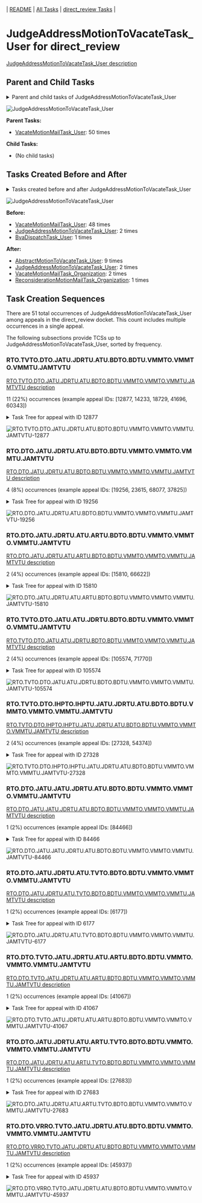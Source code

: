 <!-- DO NOT EDIT THIS FILE.  This file is autogenerated. -->
| [README](../README.md) | [All Tasks](../alltasks.md) | [direct_review Tasks](tasklist.md) |

# JudgeAddressMotionToVacateTask_User for direct_review

[JudgeAddressMotionToVacateTask_User description](../descr/JudgeAddressMotionToVacateTask_User.md)

## Parent and Child Tasks

<details><summary markdown='span'>Parent and child tasks of JudgeAddressMotionToVacateTask_User
</summary>

```
digraph G {
rankdir=LR;
node [shape=box]
"VacateMotionMailTask_User" -> "JudgeAddressMotionToVacateTask_User" [label=50]
}
```
</details>

![JudgeAddressMotionToVacateTask_User](dot/JudgeAddressMotionToVacateTask_User-parentchild.dot.png)

**Parent Tasks:**

   * [VacateMotionMailTask_User](VacateMotionMailTask_User.md): 50 times

**Child Tasks:**

   * (No child tasks)

## Tasks Created Before and After

<details><summary markdown='span'>Tasks created before and after JudgeAddressMotionToVacateTask_User</summary>

```
digraph G {
rankdir=LR;

"JudgeAddressMotionToVacateTask_User" -> "AbstractMotionToVacateTask_User" [label=9]
"JudgeAddressMotionToVacateTask_User" -> "VacateMotionMailTask_Organization" [label=2]
"JudgeAddressMotionToVacateTask_User" -> "JudgeAddressMotionToVacateTask_User" [label=2]
"JudgeAddressMotionToVacateTask_User" -> "ReconsiderationMotionMailTask_Organization" [label=1]
"VacateMotionMailTask_User" -> "JudgeAddressMotionToVacateTask_User" [label=48]
"JudgeAddressMotionToVacateTask_User" -> "JudgeAddressMotionToVacateTask_User" [label=2]
"BvaDispatchTask_User" -> "JudgeAddressMotionToVacateTask_User" [label=1]
}
```
</details>

![JudgeAddressMotionToVacateTask_User](dot/JudgeAddressMotionToVacateTask_User.dot.png)

**Before:**

   * [VacateMotionMailTask_User](VacateMotionMailTask_User.md): 48 times
   * [JudgeAddressMotionToVacateTask_User](JudgeAddressMotionToVacateTask_User.md): 2 times
   * [BvaDispatchTask_User](BvaDispatchTask_User.md): 1 times

**After:**

   * [AbstractMotionToVacateTask_User](AbstractMotionToVacateTask_User.md): 9 times
   * [JudgeAddressMotionToVacateTask_User](JudgeAddressMotionToVacateTask_User.md): 2 times
   * [VacateMotionMailTask_Organization](VacateMotionMailTask_Organization.md): 2 times
   * [ReconsiderationMotionMailTask_Organization](ReconsiderationMotionMailTask_Organization.md): 1 times

## Task Creation Sequences

There are 51 total occurrences of JudgeAddressMotionToVacateTask_User among appeals in the direct_review docket.  This count includes multiple occurrences in a single appeal.

The following subsections provide TCSs up to JudgeAddressMotionToVacateTask_User, sorted by frequency.

### RTO.TVTO.DTO.JATU.JDRTU.ATU.BDTO.BDTU.VMMTO.VMMTO.VMMTU.JAMTVTU

[RTO.TVTO.DTO.JATU.JDRTU.ATU.BDTO.BDTU.VMMTO.VMMTO.VMMTU.JAMTVTU description](../descr/RTO.TVTO.DTO.JATU.JDRTU.ATU.BDTO.BDTU.VMMTO.VMMTO.VMMTU.JAMTVTU.md)

11 (22%) occurrences (example appeal IDs: [12877, 14233, 18729, 41696, 60343])

<details><summary markdown='span'>Task Tree for appeal with ID 12877</summary>

```
@startuml
skinparam {
  ObjectBorderColor #555
  ObjectBorderThickness 0
  ObjectFontStyle bold
  ObjectFontSize 14
  ObjectAttributeFontColor #333
  ObjectAttributeFontSize 12
}
  object 0.RootTask #8dd3c7 {
Organization
}
  object 1.TrackVeteranTask #bebada {
Organization
}
  object 2.DistributionTask #ffffb3 {
Organization
}
  object 3.JudgeAssignTask #ccebc5 {
User
}
  object 4.JudgeDecisionReviewTask #d9d9d9 {
User
}
  object 5.AttorneyTask #bc80bd {
User
}
  object 6.BvaDispatchTask #b3de69 {
Organization
}
  object 7.BvaDispatchTask #b3de69 {
User
}
  object 8.VacateMotionMailTask #ffffb3 {
Organization
}
  object 9.VacateMotionMailTask #ffffb3 {
Organization
}
  object 10.VacateMotionMailTask #ffffb3 {
User
}
  object 11.JudgeAddressMotionToVacateTask #1f77b4 {
User  <back:white>    </back>
}
0.RootTask -- 1.TrackVeteranTask
0.RootTask -- 2.DistributionTask
0.RootTask -- 3.JudgeAssignTask
0.RootTask -- 4.JudgeDecisionReviewTask
4.JudgeDecisionReviewTask -- 5.AttorneyTask
0.RootTask -- 6.BvaDispatchTask
6.BvaDispatchTask -- 7.BvaDispatchTask
0.RootTask -- 8.VacateMotionMailTask
8.VacateMotionMailTask -- 9.VacateMotionMailTask
9.VacateMotionMailTask -- 10.VacateMotionMailTask
10.VacateMotionMailTask -- 11.JudgeAddressMotionToVacateTask
@enduml
```
</details>

![RTO.TVTO.DTO.JATU.JDRTU.ATU.BDTO.BDTU.VMMTO.VMMTO.VMMTU.JAMTVTU-12877](uml/RTO.TVTO.DTO.JATU.JDRTU.ATU.BDTO.BDTU.VMMTO.VMMTO.VMMTU.JAMTVTU-12877.png)

### RTO.DTO.JATU.JDRTU.ATU.BDTO.BDTU.VMMTO.VMMTO.VMMTU.JAMTVTU

[RTO.DTO.JATU.JDRTU.ATU.BDTO.BDTU.VMMTO.VMMTO.VMMTU.JAMTVTU description](../descr/RTO.DTO.JATU.JDRTU.ATU.BDTO.BDTU.VMMTO.VMMTO.VMMTU.JAMTVTU.md)

4 (8%) occurrences (example appeal IDs: [19256, 23615, 68077, 37825])

<details><summary markdown='span'>Task Tree for appeal with ID 19256</summary>

```
@startuml
skinparam {
  ObjectBorderColor #555
  ObjectBorderThickness 0
  ObjectFontStyle bold
  ObjectFontSize 14
  ObjectAttributeFontColor #333
  ObjectAttributeFontSize 12
}
  object 0.RootTask #8dd3c7 {
Organization
}
  object 1.DistributionTask #ffffb3 {
Organization
}
  object 2.JudgeAssignTask #ccebc5 {
User
}
  object 3.JudgeDecisionReviewTask #d9d9d9 {
User
}
  object 4.AttorneyTask #bc80bd {
User
}
  object 5.BvaDispatchTask #b3de69 {
Organization
}
  object 6.BvaDispatchTask #b3de69 {
User
}
  object 7.VacateMotionMailTask #ffffb3 {
Organization
}
  object 8.VacateMotionMailTask #ffffb3 {
Organization
}
  object 9.VacateMotionMailTask #ffffb3 {
User
}
  object 10.JudgeAddressMotionToVacateTask #1f77b4 {
User  <back:white>    </back>
}
0.RootTask -- 1.DistributionTask
0.RootTask -- 2.JudgeAssignTask
0.RootTask -- 3.JudgeDecisionReviewTask
3.JudgeDecisionReviewTask -- 4.AttorneyTask
0.RootTask -- 5.BvaDispatchTask
5.BvaDispatchTask -- 6.BvaDispatchTask
0.RootTask -- 7.VacateMotionMailTask
7.VacateMotionMailTask -- 8.VacateMotionMailTask
8.VacateMotionMailTask -- 9.VacateMotionMailTask
9.VacateMotionMailTask -- 10.JudgeAddressMotionToVacateTask
@enduml
```
</details>

![RTO.DTO.JATU.JDRTU.ATU.BDTO.BDTU.VMMTO.VMMTO.VMMTU.JAMTVTU-19256](uml/RTO.DTO.JATU.JDRTU.ATU.BDTO.BDTU.VMMTO.VMMTO.VMMTU.JAMTVTU-19256.png)

### RTO.DTO.JATU.JDRTU.ATU.ARTU.BDTO.BDTU.VMMTO.VMMTO.VMMTU.JAMTVTU

[RTO.DTO.JATU.JDRTU.ATU.ARTU.BDTO.BDTU.VMMTO.VMMTO.VMMTU.JAMTVTU description](../descr/RTO.DTO.JATU.JDRTU.ATU.ARTU.BDTO.BDTU.VMMTO.VMMTO.VMMTU.JAMTVTU.md)

2 (4%) occurrences (example appeal IDs: [15810, 66622])

<details><summary markdown='span'>Task Tree for appeal with ID 15810</summary>

```
@startuml
skinparam {
  ObjectBorderColor #555
  ObjectBorderThickness 0
  ObjectFontStyle bold
  ObjectFontSize 14
  ObjectAttributeFontColor #333
  ObjectAttributeFontSize 12
}
  object 0.RootTask #8dd3c7 {
Organization
}
  object 1.DistributionTask #ffffb3 {
Organization
}
  object 2.JudgeAssignTask #ccebc5 {
User
}
  object 3.JudgeDecisionReviewTask #d9d9d9 {
User
}
  object 4.AttorneyTask #bc80bd {
User
}
  object 5.AttorneyRewriteTask #b3de69 {
User
}
  object 6.BvaDispatchTask #b3de69 {
Organization
}
  object 7.BvaDispatchTask #b3de69 {
User
}
  object 8.VacateMotionMailTask #ffffb3 {
Organization
}
  object 9.VacateMotionMailTask #ffffb3 {
Organization
}
  object 10.VacateMotionMailTask #ffffb3 {
User
}
  object 11.JudgeAddressMotionToVacateTask #1f77b4 {
User  <back:white>    </back>
}
  object 12.JudgeAddressMotionToVacateTask #1f77b4 {
User  <back:white>    </back>
}
0.RootTask -- 1.DistributionTask
0.RootTask -- 2.JudgeAssignTask
0.RootTask -- 3.JudgeDecisionReviewTask
3.JudgeDecisionReviewTask -- 4.AttorneyTask
3.JudgeDecisionReviewTask -- 5.AttorneyRewriteTask
0.RootTask -- 6.BvaDispatchTask
6.BvaDispatchTask -- 7.BvaDispatchTask
0.RootTask -- 8.VacateMotionMailTask
8.VacateMotionMailTask -- 9.VacateMotionMailTask
9.VacateMotionMailTask -- 10.VacateMotionMailTask
10.VacateMotionMailTask -- 11.JudgeAddressMotionToVacateTask
10.VacateMotionMailTask -- 12.JudgeAddressMotionToVacateTask
@enduml
```
</details>

![RTO.DTO.JATU.JDRTU.ATU.ARTU.BDTO.BDTU.VMMTO.VMMTO.VMMTU.JAMTVTU-15810](uml/RTO.DTO.JATU.JDRTU.ATU.ARTU.BDTO.BDTU.VMMTO.VMMTO.VMMTU.JAMTVTU-15810.png)

### RTO.TVTO.DTO.JATU.ATU.JDRTU.BDTO.BDTU.VMMTO.VMMTO.VMMTU.JAMTVTU

[RTO.TVTO.DTO.JATU.ATU.JDRTU.BDTO.BDTU.VMMTO.VMMTO.VMMTU.JAMTVTU description](../descr/RTO.TVTO.DTO.JATU.ATU.JDRTU.BDTO.BDTU.VMMTO.VMMTO.VMMTU.JAMTVTU.md)

2 (4%) occurrences (example appeal IDs: [105574, 71770])

<details><summary markdown='span'>Task Tree for appeal with ID 105574</summary>

```
@startuml
skinparam {
  ObjectBorderColor #555
  ObjectBorderThickness 0
  ObjectFontStyle bold
  ObjectFontSize 14
  ObjectAttributeFontColor #333
  ObjectAttributeFontSize 12
}
  object 0.RootTask #8dd3c7 {
Organization
}
  object 1.TrackVeteranTask #bebada {
Organization
}
  object 2.DistributionTask #ffffb3 {
Organization
}
  object 3.JudgeAssignTask #ccebc5 {
User
}
  object 4.JudgeDecisionReviewTask #d9d9d9 {
User
}
  object 5.AttorneyTask #bc80bd {
User
}
  object 6.JudgeDecisionReviewTask #d9d9d9 {
User
}
  object 7.JudgeDecisionReviewTask #d9d9d9 {
User
}
  object 8.BvaDispatchTask #b3de69 {
Organization
}
  object 9.BvaDispatchTask #b3de69 {
User
}
  object 10.VacateMotionMailTask #ffffb3 {
Organization
}
  object 11.VacateMotionMailTask #ffffb3 {
Organization
}
  object 12.VacateMotionMailTask #ffffb3 {
User
}
  object 13.JudgeAddressMotionToVacateTask #1f77b4 {
User  <back:white>    </back>
}
  object 14.AbstractMotionToVacateTask #d62728 {
User
}
  object 15.DeniedMotionToVacateTask #17becf {
Organization
}
  object 16.DeniedMotionToVacateTask #17becf {
User
}
0.RootTask -- 1.TrackVeteranTask
0.RootTask -- 2.DistributionTask
0.RootTask -- 3.JudgeAssignTask
0.RootTask -- 4.JudgeDecisionReviewTask
7.JudgeDecisionReviewTask -- 5.AttorneyTask
0.RootTask -- 6.JudgeDecisionReviewTask
0.RootTask -- 7.JudgeDecisionReviewTask
0.RootTask -- 8.BvaDispatchTask
8.BvaDispatchTask -- 9.BvaDispatchTask
0.RootTask -- 10.VacateMotionMailTask
10.VacateMotionMailTask -- 11.VacateMotionMailTask
11.VacateMotionMailTask -- 12.VacateMotionMailTask
12.VacateMotionMailTask -- 13.JudgeAddressMotionToVacateTask
12.VacateMotionMailTask -- 14.AbstractMotionToVacateTask
14.AbstractMotionToVacateTask -- 15.DeniedMotionToVacateTask
15.DeniedMotionToVacateTask -- 16.DeniedMotionToVacateTask
@enduml
```
</details>

![RTO.TVTO.DTO.JATU.ATU.JDRTU.BDTO.BDTU.VMMTO.VMMTO.VMMTU.JAMTVTU-105574](uml/RTO.TVTO.DTO.JATU.ATU.JDRTU.BDTO.BDTU.VMMTO.VMMTO.VMMTU.JAMTVTU-105574.png)

### RTO.TVTO.DTO.IHPTO.IHPTU.JATU.JDRTU.ATU.BDTO.BDTU.VMMTO.VMMTO.VMMTU.JAMTVTU

[RTO.TVTO.DTO.IHPTO.IHPTU.JATU.JDRTU.ATU.BDTO.BDTU.VMMTO.VMMTO.VMMTU.JAMTVTU description](../descr/RTO.TVTO.DTO.IHPTO.IHPTU.JATU.JDRTU.ATU.BDTO.BDTU.VMMTO.VMMTO.VMMTU.JAMTVTU.md)

2 (4%) occurrences (example appeal IDs: [27328, 54374])

<details><summary markdown='span'>Task Tree for appeal with ID 27328</summary>

```
@startuml
skinparam {
  ObjectBorderColor #555
  ObjectBorderThickness 0
  ObjectFontStyle bold
  ObjectFontSize 14
  ObjectAttributeFontColor #333
  ObjectAttributeFontSize 12
}
  object 0.RootTask #8dd3c7 {
Organization
}
  object 1.TrackVeteranTask #bebada {
Organization
}
  object 2.DistributionTask #ffffb3 {
Organization
}
  object 3.InformalHearingPresentationTask #fdb462 {
Organization
}
  object 4.InformalHearingPresentationTask #fdb462 {
User
}
  object 5.JudgeAssignTask #ccebc5 {
User
}
  object 6.JudgeAssignTask #ccebc5 {
User
}
  object 7.JudgeAssignTask #ccebc5 {
User
}
  object 8.JudgeDecisionReviewTask #d9d9d9 {
User
}
  object 9.AttorneyTask #bc80bd {
User
}
  object 10.BvaDispatchTask #b3de69 {
Organization
}
  object 11.BvaDispatchTask #b3de69 {
User
}
  object 12.BvaDispatchTask #b3de69 {
User
}
  object 13.VacateMotionMailTask #ffffb3 {
Organization
}
  object 14.VacateMotionMailTask #ffffb3 {
Organization
}
  object 15.VacateMotionMailTask #ffffb3 {
User
}
  object 16.JudgeAddressMotionToVacateTask #1f77b4 {
User  <back:white>    </back>
}
0.RootTask -- 1.TrackVeteranTask
0.RootTask -- 2.DistributionTask
2.DistributionTask -- 3.InformalHearingPresentationTask
3.InformalHearingPresentationTask -- 4.InformalHearingPresentationTask
0.RootTask -- 5.JudgeAssignTask
0.RootTask -- 6.JudgeAssignTask
0.RootTask -- 7.JudgeAssignTask
0.RootTask -- 8.JudgeDecisionReviewTask
8.JudgeDecisionReviewTask -- 9.AttorneyTask
0.RootTask -- 10.BvaDispatchTask
10.BvaDispatchTask -- 11.BvaDispatchTask
10.BvaDispatchTask -- 12.BvaDispatchTask
0.RootTask -- 13.VacateMotionMailTask
13.VacateMotionMailTask -- 14.VacateMotionMailTask
14.VacateMotionMailTask -- 15.VacateMotionMailTask
15.VacateMotionMailTask -- 16.JudgeAddressMotionToVacateTask
@enduml
```
</details>

![RTO.TVTO.DTO.IHPTO.IHPTU.JATU.JDRTU.ATU.BDTO.BDTU.VMMTO.VMMTO.VMMTU.JAMTVTU-27328](uml/RTO.TVTO.DTO.IHPTO.IHPTU.JATU.JDRTU.ATU.BDTO.BDTU.VMMTO.VMMTO.VMMTU.JAMTVTU-27328.png)

### RTO.DTO.JATU.JATU.JDRTU.ATU.BDTO.BDTU.VMMTO.VMMTO.VMMTU.JAMTVTU

[RTO.DTO.JATU.JATU.JDRTU.ATU.BDTO.BDTU.VMMTO.VMMTO.VMMTU.JAMTVTU description](../descr/RTO.DTO.JATU.JATU.JDRTU.ATU.BDTO.BDTU.VMMTO.VMMTO.VMMTU.JAMTVTU.md)

1 (2%) occurrences (example appeal IDs: [84466])

<details><summary markdown='span'>Task Tree for appeal with ID 84466</summary>

```
@startuml
skinparam {
  ObjectBorderColor #555
  ObjectBorderThickness 0
  ObjectFontStyle bold
  ObjectFontSize 14
  ObjectAttributeFontColor #333
  ObjectAttributeFontSize 12
}
  object 0.RootTask #8dd3c7 {
Organization
}
  object 1.DistributionTask #ffffb3 {
Organization
}
  object 2.JudgeAssignTask #ccebc5 {
User
}
  object 3.JudgeDecisionReviewTask #d9d9d9 {
User
}
  object 4.AttorneyTask #bc80bd {
User
}
  object 5.JudgeAssignTask #ccebc5 {
User
}
  object 6.JudgeAssignTask #ccebc5 {
User
}
  object 7.JudgeAssignTask #ccebc5 {
User
}
  object 8.JudgeDecisionReviewTask #d9d9d9 {
User
}
  object 9.AttorneyTask #bc80bd {
User
}
  object 10.BvaDispatchTask #b3de69 {
Organization
}
  object 11.BvaDispatchTask #b3de69 {
User
}
  object 12.VacateMotionMailTask #ffffb3 {
Organization
}
  object 13.VacateMotionMailTask #ffffb3 {
Organization
}
  object 14.VacateMotionMailTask #ffffb3 {
User
}
  object 15.JudgeAddressMotionToVacateTask #1f77b4 {
User  <back:white>    </back>
}
0.RootTask -- 1.DistributionTask
0.RootTask -- 2.JudgeAssignTask
0.RootTask -- 3.JudgeDecisionReviewTask
3.JudgeDecisionReviewTask -- 4.AttorneyTask
0.RootTask -- 5.JudgeAssignTask
0.RootTask -- 6.JudgeAssignTask
0.RootTask -- 7.JudgeAssignTask
0.RootTask -- 8.JudgeDecisionReviewTask
8.JudgeDecisionReviewTask -- 9.AttorneyTask
0.RootTask -- 10.BvaDispatchTask
10.BvaDispatchTask -- 11.BvaDispatchTask
0.RootTask -- 12.VacateMotionMailTask
12.VacateMotionMailTask -- 13.VacateMotionMailTask
13.VacateMotionMailTask -- 14.VacateMotionMailTask
14.VacateMotionMailTask -- 15.JudgeAddressMotionToVacateTask
@enduml
```
</details>

![RTO.DTO.JATU.JATU.JDRTU.ATU.BDTO.BDTU.VMMTO.VMMTO.VMMTU.JAMTVTU-84466](uml/RTO.DTO.JATU.JATU.JDRTU.ATU.BDTO.BDTU.VMMTO.VMMTO.VMMTU.JAMTVTU-84466.png)

### RTO.DTO.JATU.JDRTU.ATU.TVTO.BDTO.BDTU.VMMTO.VMMTO.VMMTU.JAMTVTU

[RTO.DTO.JATU.JDRTU.ATU.TVTO.BDTO.BDTU.VMMTO.VMMTO.VMMTU.JAMTVTU description](../descr/RTO.DTO.JATU.JDRTU.ATU.TVTO.BDTO.BDTU.VMMTO.VMMTO.VMMTU.JAMTVTU.md)

1 (2%) occurrences (example appeal IDs: [6177])

<details><summary markdown='span'>Task Tree for appeal with ID 6177</summary>

```
@startuml
skinparam {
  ObjectBorderColor #555
  ObjectBorderThickness 0
  ObjectFontStyle bold
  ObjectFontSize 14
  ObjectAttributeFontColor #333
  ObjectAttributeFontSize 12
}
  object 0.RootTask #8dd3c7 {
Organization
}
  object 1.DistributionTask #ffffb3 {
Organization
}
  object 2.JudgeAssignTask #ccebc5 {
User
}
  object 3.JudgeDecisionReviewTask #d9d9d9 {
User
}
  object 4.AttorneyTask #bc80bd {
User
}
  object 5.TrackVeteranTask #bebada {
Organization
}
  object 6.BvaDispatchTask #b3de69 {
Organization
}
  object 7.BvaDispatchTask #b3de69 {
User
}
  object 8.BvaDispatchTask #b3de69 {
User
}
  object 9.VacateMotionMailTask #ffffb3 {
Organization
}
  object 10.VacateMotionMailTask #ffffb3 {
Organization
}
  object 11.VacateMotionMailTask #ffffb3 {
User
}
  object 12.JudgeAddressMotionToVacateTask #1f77b4 {
User  <back:white>    </back>
}
0.RootTask -- 1.DistributionTask
0.RootTask -- 2.JudgeAssignTask
0.RootTask -- 3.JudgeDecisionReviewTask
3.JudgeDecisionReviewTask -- 4.AttorneyTask
0.RootTask -- 5.TrackVeteranTask
0.RootTask -- 6.BvaDispatchTask
6.BvaDispatchTask -- 7.BvaDispatchTask
6.BvaDispatchTask -- 8.BvaDispatchTask
0.RootTask -- 9.VacateMotionMailTask
9.VacateMotionMailTask -- 10.VacateMotionMailTask
10.VacateMotionMailTask -- 11.VacateMotionMailTask
11.VacateMotionMailTask -- 12.JudgeAddressMotionToVacateTask
@enduml
```
</details>

![RTO.DTO.JATU.JDRTU.ATU.TVTO.BDTO.BDTU.VMMTO.VMMTO.VMMTU.JAMTVTU-6177](uml/RTO.DTO.JATU.JDRTU.ATU.TVTO.BDTO.BDTU.VMMTO.VMMTO.VMMTU.JAMTVTU-6177.png)

### RTO.DTO.TVTO.JATU.JDRTU.ATU.ARTU.BDTO.BDTU.VMMTO.VMMTO.VMMTU.JAMTVTU

[RTO.DTO.TVTO.JATU.JDRTU.ATU.ARTU.BDTO.BDTU.VMMTO.VMMTO.VMMTU.JAMTVTU description](../descr/RTO.DTO.TVTO.JATU.JDRTU.ATU.ARTU.BDTO.BDTU.VMMTO.VMMTO.VMMTU.JAMTVTU.md)

1 (2%) occurrences (example appeal IDs: [41067])

<details><summary markdown='span'>Task Tree for appeal with ID 41067</summary>

```
@startuml
skinparam {
  ObjectBorderColor #555
  ObjectBorderThickness 0
  ObjectFontStyle bold
  ObjectFontSize 14
  ObjectAttributeFontColor #333
  ObjectAttributeFontSize 12
}
  object 0.RootTask #8dd3c7 {
Organization
}
  object 1.DistributionTask #ffffb3 {
Organization
}
  object 2.TrackVeteranTask #bebada {
Organization
}
  object 3.JudgeAssignTask #ccebc5 {
User
}
  object 4.JudgeDecisionReviewTask #d9d9d9 {
User
}
  object 5.AttorneyTask #bc80bd {
User
}
  object 6.AttorneyRewriteTask #b3de69 {
User
}
  object 7.BvaDispatchTask #b3de69 {
Organization
}
  object 8.BvaDispatchTask #b3de69 {
User
}
  object 9.VacateMotionMailTask #ffffb3 {
Organization
}
  object 10.VacateMotionMailTask #ffffb3 {
Organization
}
  object 11.VacateMotionMailTask #ffffb3 {
User
}
  object 12.JudgeAddressMotionToVacateTask #1f77b4 {
User  <back:white>    </back>
}
  object 13.JudgeAddressMotionToVacateTask #1f77b4 {
User  <back:white>    </back>
}
  object 14.JudgeAddressMotionToVacateTask #1f77b4 {
User  <back:white>    </back>
}
0.RootTask -- 1.DistributionTask
0.RootTask -- 2.TrackVeteranTask
0.RootTask -- 3.JudgeAssignTask
0.RootTask -- 4.JudgeDecisionReviewTask
4.JudgeDecisionReviewTask -- 5.AttorneyTask
4.JudgeDecisionReviewTask -- 6.AttorneyRewriteTask
0.RootTask -- 7.BvaDispatchTask
7.BvaDispatchTask -- 8.BvaDispatchTask
0.RootTask -- 9.VacateMotionMailTask
9.VacateMotionMailTask -- 10.VacateMotionMailTask
10.VacateMotionMailTask -- 11.VacateMotionMailTask
11.VacateMotionMailTask -- 12.JudgeAddressMotionToVacateTask
11.VacateMotionMailTask -- 13.JudgeAddressMotionToVacateTask
11.VacateMotionMailTask -- 14.JudgeAddressMotionToVacateTask
@enduml
```
</details>

![RTO.DTO.TVTO.JATU.JDRTU.ATU.ARTU.BDTO.BDTU.VMMTO.VMMTO.VMMTU.JAMTVTU-41067](uml/RTO.DTO.TVTO.JATU.JDRTU.ATU.ARTU.BDTO.BDTU.VMMTO.VMMTO.VMMTU.JAMTVTU-41067.png)

### RTO.DTO.JATU.JDRTU.ATU.ARTU.TVTO.BDTO.BDTU.VMMTO.VMMTO.VMMTU.JAMTVTU

[RTO.DTO.JATU.JDRTU.ATU.ARTU.TVTO.BDTO.BDTU.VMMTO.VMMTO.VMMTU.JAMTVTU description](../descr/RTO.DTO.JATU.JDRTU.ATU.ARTU.TVTO.BDTO.BDTU.VMMTO.VMMTO.VMMTU.JAMTVTU.md)

1 (2%) occurrences (example appeal IDs: [27683])

<details><summary markdown='span'>Task Tree for appeal with ID 27683</summary>

```
@startuml
skinparam {
  ObjectBorderColor #555
  ObjectBorderThickness 0
  ObjectFontStyle bold
  ObjectFontSize 14
  ObjectAttributeFontColor #333
  ObjectAttributeFontSize 12
}
  object 0.RootTask #8dd3c7 {
Organization
}
  object 1.DistributionTask #ffffb3 {
Organization
}
  object 2.JudgeAssignTask #ccebc5 {
User
}
  object 3.JudgeDecisionReviewTask #d9d9d9 {
User
}
  object 4.AttorneyTask #bc80bd {
User
}
  object 5.AttorneyRewriteTask #b3de69 {
User
}
  object 6.TrackVeteranTask #bebada {
Organization
}
  object 7.BvaDispatchTask #b3de69 {
Organization
}
  object 8.BvaDispatchTask #b3de69 {
User
}
  object 9.BvaDispatchTask #b3de69 {
User
}
  object 10.BvaDispatchTask #b3de69 {
User
}
  object 11.VacateMotionMailTask #ffffb3 {
Organization
}
  object 12.VacateMotionMailTask #ffffb3 {
Organization
}
  object 13.VacateMotionMailTask #ffffb3 {
User
}
  object 14.JudgeAddressMotionToVacateTask #1f77b4 {
User  <back:white>    </back>
}
  object 15.AbstractMotionToVacateTask #d62728 {
User
}
  object 16.DeniedMotionToVacateTask #17becf {
Organization
}
  object 17.DeniedMotionToVacateTask #17becf {
User
}
0.RootTask -- 1.DistributionTask
0.RootTask -- 2.JudgeAssignTask
0.RootTask -- 3.JudgeDecisionReviewTask
3.JudgeDecisionReviewTask -- 4.AttorneyTask
3.JudgeDecisionReviewTask -- 5.AttorneyRewriteTask
0.RootTask -- 6.TrackVeteranTask
0.RootTask -- 7.BvaDispatchTask
7.BvaDispatchTask -- 8.BvaDispatchTask
7.BvaDispatchTask -- 9.BvaDispatchTask
7.BvaDispatchTask -- 10.BvaDispatchTask
0.RootTask -- 11.VacateMotionMailTask
11.VacateMotionMailTask -- 12.VacateMotionMailTask
12.VacateMotionMailTask -- 13.VacateMotionMailTask
13.VacateMotionMailTask -- 14.JudgeAddressMotionToVacateTask
13.VacateMotionMailTask -- 15.AbstractMotionToVacateTask
15.AbstractMotionToVacateTask -- 16.DeniedMotionToVacateTask
16.DeniedMotionToVacateTask -- 17.DeniedMotionToVacateTask
@enduml
```
</details>

![RTO.DTO.JATU.JDRTU.ATU.ARTU.TVTO.BDTO.BDTU.VMMTO.VMMTO.VMMTU.JAMTVTU-27683](uml/RTO.DTO.JATU.JDRTU.ATU.ARTU.TVTO.BDTO.BDTU.VMMTO.VMMTO.VMMTU.JAMTVTU-27683.png)

### RTO.DTO.VRRO.TVTO.JATU.JDRTU.ATU.BDTO.BDTU.VMMTO.VMMTO.VMMTU.JAMTVTU

[RTO.DTO.VRRO.TVTO.JATU.JDRTU.ATU.BDTO.BDTU.VMMTO.VMMTO.VMMTU.JAMTVTU description](../descr/RTO.DTO.VRRO.TVTO.JATU.JDRTU.ATU.BDTO.BDTU.VMMTO.VMMTO.VMMTU.JAMTVTU.md)

1 (2%) occurrences (example appeal IDs: [45937])

<details><summary markdown='span'>Task Tree for appeal with ID 45937</summary>

```
@startuml
skinparam {
  ObjectBorderColor #555
  ObjectBorderThickness 0
  ObjectFontStyle bold
  ObjectFontSize 14
  ObjectAttributeFontColor #333
  ObjectAttributeFontSize 12
}
  object 0.RootTask #8dd3c7 {
Organization
}
  object 1.DistributionTask #ffffb3 {
Organization
}
  object 2.VeteranRecordRequest #ffed6f {
Organization
}
  object 3.TrackVeteranTask #bebada {
Organization
}
  object 4.InformalHearingPresentationTask #fdb462 {
Organization
}
  object 5.JudgeAssignTask #ccebc5 {
User
}
  object 6.JudgeAssignTask #ccebc5 {
User
}
  object 7.JudgeAssignTask #ccebc5 {
User
}
  object 8.JudgeDecisionReviewTask #d9d9d9 {
User
}
  object 9.AttorneyTask #bc80bd {
User
}
  object 10.BvaDispatchTask #b3de69 {
Organization
}
  object 11.BvaDispatchTask #b3de69 {
User
}
  object 12.BvaDispatchTask #b3de69 {
User
}
  object 13.VacateMotionMailTask #ffffb3 {
Organization
}
  object 14.VacateMotionMailTask #ffffb3 {
Organization
}
  object 15.VacateMotionMailTask #ffffb3 {
User
}
  object 16.TimedHoldTask #fccde5 {
User
}
  object 17.JudgeAddressMotionToVacateTask #1f77b4 {
User  <back:white>    </back>
}
  object 18.JudgeAddressMotionToVacateTask #1f77b4 {
User  <back:white>    </back>
}
  object 19.VacateMotionMailTask #ffffb3 {
Organization
}
  object 20.VacateMotionMailTask #ffffb3 {
Organization
}
  object 21.VacateMotionMailTask #ffffb3 {
User
}
  object 22.AbstractMotionToVacateTask #d62728 {
User
}
  object 23.DeniedMotionToVacateTask #17becf {
Organization
}
  object 24.DeniedMotionToVacateTask #17becf {
User
}
0.RootTask -- 1.DistributionTask
0.RootTask -- 2.VeteranRecordRequest
0.RootTask -- 3.TrackVeteranTask
0.RootTask -- 4.InformalHearingPresentationTask
0.RootTask -- 5.JudgeAssignTask
0.RootTask -- 6.JudgeAssignTask
0.RootTask -- 7.JudgeAssignTask
0.RootTask -- 8.JudgeDecisionReviewTask
8.JudgeDecisionReviewTask -- 9.AttorneyTask
0.RootTask -- 10.BvaDispatchTask
10.BvaDispatchTask -- 11.BvaDispatchTask
10.BvaDispatchTask -- 12.BvaDispatchTask
0.RootTask -- 13.VacateMotionMailTask
13.VacateMotionMailTask -- 14.VacateMotionMailTask
14.VacateMotionMailTask -- 15.VacateMotionMailTask
15.VacateMotionMailTask -- 16.TimedHoldTask
15.VacateMotionMailTask -- 17.JudgeAddressMotionToVacateTask
15.VacateMotionMailTask -- 18.JudgeAddressMotionToVacateTask
0.RootTask -- 19.VacateMotionMailTask
19.VacateMotionMailTask -- 20.VacateMotionMailTask
20.VacateMotionMailTask -- 21.VacateMotionMailTask
15.VacateMotionMailTask -- 22.AbstractMotionToVacateTask
22.AbstractMotionToVacateTask -- 23.DeniedMotionToVacateTask
23.DeniedMotionToVacateTask -- 24.DeniedMotionToVacateTask
@enduml
```
</details>

![RTO.DTO.VRRO.TVTO.JATU.JDRTU.ATU.BDTO.BDTU.VMMTO.VMMTO.VMMTU.JAMTVTU-45937](uml/RTO.DTO.VRRO.TVTO.JATU.JDRTU.ATU.BDTO.BDTU.VMMTO.VMMTO.VMMTU.JAMTVTU-45937.png)


